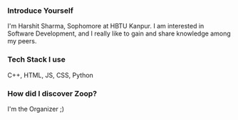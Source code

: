 ### Introduce Yourself
I'm Harshit Sharma, Sophomore at HBTU Kanpur. I am interested in Software Development, and I really like to gain and share knowledge among my peers.

### Tech Stack I use
C++, HTML, JS, CSS, Python

### How did I discover Zoop?
I'm the Organizer ;)
